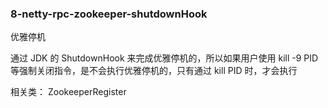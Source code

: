 
### 8-netty-rpc-zookeeper-shutdownHook
优雅停机

通过 JDK 的 ShutdownHook 来完成优雅停机的，所以如果用户使用 kill -9 PID 等强制关闭指令，是不会执行优雅停机的，只有通过 kill PID 时，才会执行

相关类：
ZookeeperRegister